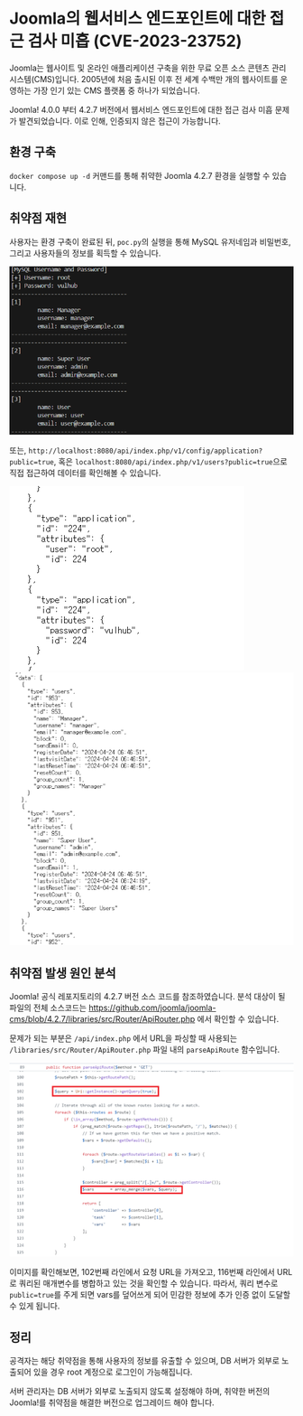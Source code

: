# Joomla의 웹서비스 엔드포인트에 대한 접근 검사 미흡 (CVE-2023-23752)

Joomla는 웹사이트 및 온라인 애플리케이션 구축을 위한 무료 오픈 소스 콘텐츠 관리 시스템(CMS)입니다. 2005년에 처음 출시된 이후 전 세계 수백만 개의 웹사이트를 운영하는 가장 인기 있는 CMS 플랫폼 중 하나가 되었습니다.

Joomla! 4.0.0 부터 4.2.7 버전에서 웹서비스 엔드포인트에 대한 접근 검사 미흡 문제가 발견되었습니다. 이로 인해, 인증되지 않은 접근이 가능합니다.



## 환경 구축
`docker compose up -d` 커맨드를 통해 취약한 Joomla 4.2.7 환경을 실행할 수 있습니다.

## 취약점 재현

사용자는 환경 구축이 완료된 뒤, `poc.py`의 실행을 통해 MySQL 유저네임과 비밀번호, 그리고 사용자들의 정보를 획득할 수 있습니다.

![](1.png)

또는, `http://localhost:8080/api/index.php/v1/config/application?public=true`, 혹은 `localhost:8080/api/index.php/v1/users?public=true`으로 직접 접근하여 데이터를 확인해볼 수 있습니다.

![](2.png)
![](3.png)

## 취약점 발생 원인 분석
Joomla! 공식 레포지토리의 4.2.7 버전 소스 코드를 참조하였습니다. 분석 대상이 될 파일의 전체 소스코드는 https://github.com/joomla/joomla-cms/blob/4.2.7/libraries/src/Router/ApiRouter.php 에서 확인할 수 있습니다.

문제가 되는 부분은 `/api/index.php` 에서 URL을 파싱할 때 사용되는 `/libraries/src/Router/ApiRouter.php` 파일 내의 `parseApiRoute` 함수입니다.

![alt text](4.png)

이미지를 확인해보면, 102번째 라인에서 요청 URL을 가져오고, 116번째 라인에서 URL로 쿼리된 매개변수를 병합하고 있는 것을 확인할 수 있습니다. 따라서, 쿼리 변수로 `public=true`를 주게 되면 vars를 덮어쓰게 되어 민감한 정보에 추가 인증 없이 도달할 수 있게 됩니다. 

## 정리
공격자는 해당 취약점을 통해 사용자의 정보를 유출할 수 있으며, DB 서버가 외부로 노출되어 있을 경우 root 계정으로 로그인이 가능해집니다.

서버 관리자는 DB 서버가 외부로 노출되지 않도록 설정해야 하며, 취약한 버전의 Joomla!를 취약점을 해결한 버전으로 업그레이드 해야 합니다.